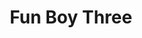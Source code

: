 ---
title: "Fun Boy Three"
summary: "The Fun Boy Three is the debut album by English new wave pop band the Fun Boy Three, a band consisting of three ex-members of the UK ska band the Specials: Terry Hall, Neville Staples and Lynval Golding. It was released in 1982 by Chrysalis Records and was re-released in 1999 by EMI as Fame. Several songs on the album feature backing vocals by the female pop trio Bananarama. Three singles were released from the album: \"The Lunatics \", \"T'aint What You Do \", and a remix of \"The Telephone Always Rings\"."
slug: "fun-boy-three"
image: "fun-boy-three.jpg"
apple_music_artist_url: "https://music.apple.com/gb/artist/fun-boy-three/15904606"
wikipedia_url: "https://en.wikipedia.org/wiki/Fun_Boy_Three_(album)"
---